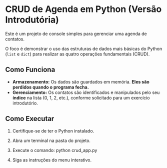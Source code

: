 # CRUD de Agenda em Python (Versão Introdutória)

Este é um projeto de console simples para gerenciar uma agenda de contatos.

O foco é demonstrar o uso das estruturas de dados mais básicas do Python (`list` e `dict`) para realizar as quatro operações fundamentais (CRUD).

## Como Funciona

*   **Armazenamento:** Os dados são guardados em memória. **Eles são perdidos quando o programa fecha.**
*   **Gerenciamento:** Os contatos são identificados e manipulados pelo seu **índice** na lista (0, 1, 2, etc.), conforme solicitado para um exercício introdutório.

## Como Executar

1.  Certifique-se de ter o Python instalado.
2.  Abra um terminal na pasta do projeto.
3.  Execute o comando:
    python crud_app.py
    
4.  Siga as instruções do menu interativo.